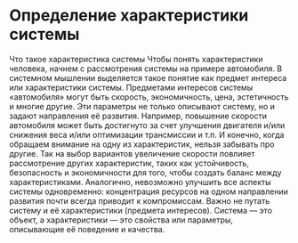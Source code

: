 # Определение характеристики системы

Что такое характеристика системы
Чтобы понять характеристики человека, начнем с рассмотрения системы на примере автомобиля. В системном мышлении выделяется такое понятие как предмет интереса или характеристики системы. Предметами интересов системы «автомобиля» могут быть скорость, экономичность, цена, эстетичность и многие другие. Эти параметры не только описывают систему, но и задают направления её развития.
Например, повышение скорости автомобиля может быть достигнуто за счет улучшения двигателя и/или снижения веса и/или оптимизации трансмиссии и т.п. И конечно, когда обращаем внимание на одну из характеристик, нельзя забывать про другие. Так на выбор вариантов увеличение скорости повлияет рассмотрение других характеристик, таких как устойчивость, безопасность и экономичности для того, чтобы создать баланс между характеристиками. Аналогично, невозможно улучшить все аспекты системы одновременно: концентрация ресурсов на одном направлении развития почти всегда приводит к компромиссам.
Важно не путать систему и её характеристики (предмета интересов). Система — это объект, а характеристики — это свойства или параметры, описывающие её поведение и качества.
